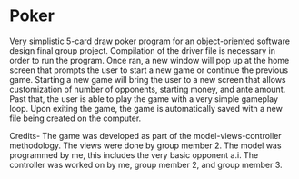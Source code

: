# Poker
Very simplistic 5-card draw poker program for an object-oriented software design final group project.
Compilation of the driver file is necessary in order to run the program.
Once ran, a new window will pop up at the home screen that prompts the user to start a new game or continue the previous game.
Starting a new game will bring the user to a new screen that allows customization of number of opponents, starting money, and ante amount.
Past that, the user is able to play the game with a very simple gameplay loop.
Upon exiting the game, the game is automatically saved with a new file being created on the computer.

Credits-
The game was developed as part of the model-views-controller methodology.
The views were done by group member 2.
The model was programmed by me, this includes the very basic opponent a.i.
The controller was worked on by me, group member 2, and group member 3.
